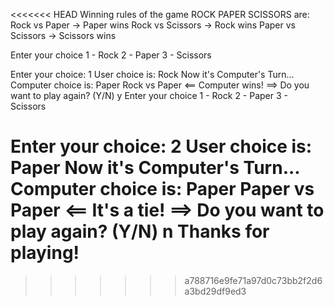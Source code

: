 <<<<<<< HEAD
Winning rules of the game ROCK PAPER SCISSORS are:
Rock vs Paper -> Paper wins 
Rock vs Scissors -> Rock wins 
Paper vs Scissors -> Scissors wins 

Enter your choice 
 1 - Rock 
 2 - Paper 
 3 - Scissors 

Enter your choice: 1
User choice is: Rock
Now it's Computer's Turn...
Computer choice is: Paper
Rock vs Paper
<== Computer wins! ==>
Do you want to play again? (Y/N)
y
Enter your choice 
 1 - Rock 
 2 - Paper 
 3 - Scissors 

Enter your choice: 2
User choice is: Paper
Now it's Computer's Turn...
Computer choice is: Paper
Paper vs Paper
<== It's a tie! ==>
Do you want to play again? (Y/N)
n
Thanks for playing!
=======

>>>>>>> a788716e9fe71a97d0c73bb2f2d6a3bd29df9ed3
